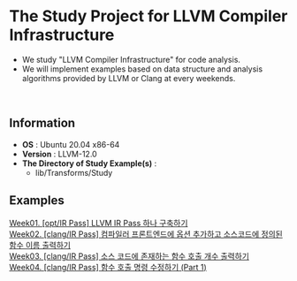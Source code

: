 # The Study Project for LLVM Compiler Infrastructure

* We study "LLVM Compiler Infrastructure" for code analysis.
* We will implement examples based on data structure and analysis algorithms provided by LLVM or Clang at every weekends.

<br>

## Information
* **OS** : Ubuntu 20.04 x86-64
* **Version** : LLVM-12.0
* **The Directory of Study Example(s)** :
    * lib/Transforms/Study
   
## Examples

[Week01. [opt/IR Pass] LLVM IR Pass 하나 구축하기](./example/week01.md)  
[Week02. [clang/IR Pass] 컴파일러 프론트엔드에 옵션 추가하고 소스코드에 정의된 함수 이름 출력하기](./example/week02.md)  
[Week03. [clang/IR Pass] 소스 코드에 존재하는 함수 호출 개수 출력하기](./example/week03.md)  
[Week04. [clang/IR Pass] 함수 호출 명령 수정하기 (Part 1)](./example/week04.md)  
